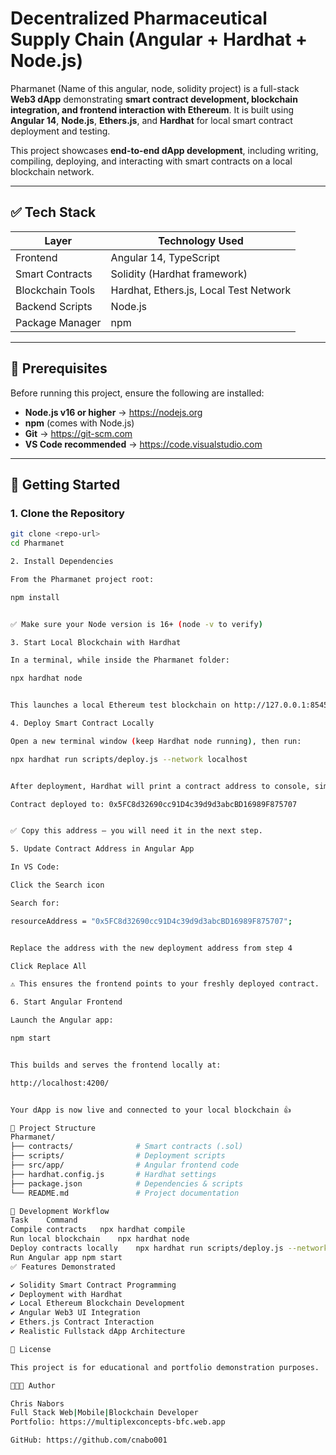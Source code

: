 # Decentralized Pharmaceutical Supply Chain (Angular + Hardhat + Node.js)

Pharmanet (Name of this angular, node, solidity project) is a full-stack **Web3 dApp** demonstrating **smart contract development, blockchain integration, and frontend interaction with Ethereum**. It is built using **Angular 14**, **Node.js**, **Ethers.js**, and **Hardhat** for local smart contract deployment and testing.

This project showcases **end-to-end dApp development**, including writing, compiling, deploying, and interacting with smart contracts on a local blockchain network.

---

## ✅ Tech Stack

| Layer            | Technology Used                         |
|------------------|-----------------------------------------|
| Frontend         | Angular 14, TypeScript                  |
| Smart Contracts  | Solidity (Hardhat framework)           |
| Blockchain Tools | Hardhat, Ethers.js, Local Test Network |
| Backend Scripts  | Node.js                                |
| Package Manager  | npm                                    |

---

## 🔧 Prerequisites

Before running this project, ensure the following are installed:

- **Node.js v16 or higher** → https://nodejs.org
- **npm** (comes with Node.js)
- **Git** → https://git-scm.com
- **VS Code recommended** → https://code.visualstudio.com

---

## 🚀 Getting Started

### 1. Clone the Repository

```bash
git clone <repo-url>
cd Pharmanet

2. Install Dependencies

From the Pharmanet project root:

npm install


✅ Make sure your Node version is 16+ (node -v to verify)

3. Start Local Blockchain with Hardhat

In a terminal, while inside the Pharmanet folder:

npx hardhat node


This launches a local Ethereum test blockchain on http://127.0.0.1:8545 and gives you test accounts and private keys.

4. Deploy Smart Contract Locally

Open a new terminal window (keep Hardhat node running), then run:

npx hardhat run scripts/deploy.js --network localhost


After deployment, Hardhat will print a contract address to console, similar to:

Contract deployed to: 0x5FC8d32690cc91D4c39d9d3abcBD16989F875707


✅ Copy this address — you will need it in the next step.

5. Update Contract Address in Angular App

In VS Code:

Click the Search icon

Search for:

resourceAddress = "0x5FC8d32690cc91D4c39d9d3abcBD16989F875707";


Replace the address with the new deployment address from step 4

Click Replace All

⚠️ This ensures the frontend points to your freshly deployed contract.

6. Start Angular Frontend

Launch the Angular app:

npm start


This builds and serves the frontend locally at:

http://localhost:4200/


Your dApp is now live and connected to your local blockchain 👍

📂 Project Structure
Pharmanet/
├── contracts/              # Smart contracts (.sol)
├── scripts/                # Deployment scripts
├── src/app/                # Angular frontend code
├── hardhat.config.js       # Hardhat settings
├── package.json            # Dependencies & scripts
└── README.md               # Project documentation

🧪 Development Workflow
Task	Command
Compile contracts	npx hardhat compile
Run local blockchain	npx hardhat node
Deploy contracts locally	npx hardhat run scripts/deploy.js --network localhost
Run Angular app	npm start
✅ Features Demonstrated

✔ Solidity Smart Contract Programming
✔ Deployment with Hardhat
✔ Local Ethereum Blockchain Development
✔ Angular Web3 UI Integration
✔ Ethers.js Contract Interaction
✔ Realistic Fullstack dApp Architecture

📜 License

This project is for educational and portfolio demonstration purposes.

👨🏾‍💻 Author

Chris Nabors
Full Stack Web|Mobile|Blockchain Developer
Portfolio: https://multiplexconcepts-bfc.web.app

GitHub: https://github.com/cnabo001
